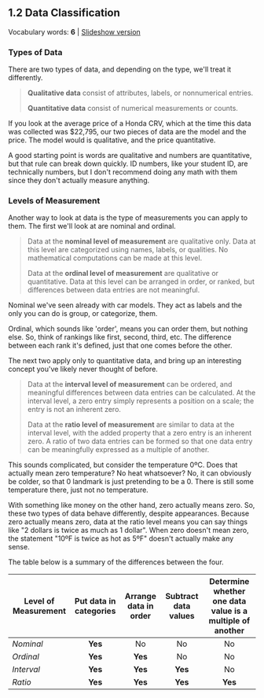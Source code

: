 ## 1.2 Data Classification

Vocabulary words: **6** | [Slideshow version](https://1drv.ms/p/s!ApcrauBhfAnEj-ZhnQ5dEEXa68cXkQ?e=NCgzTH)

### Types of Data

There are two types of data, and depending on the type, we'll treat it differently.

> **Qualitative data** consist of attributes, labels, or nonnumerical entries.
>
> **Quantitative data** consist of numerical measurements or counts.

If you look at the average price of a Honda CRV, which at the time this data was collected was \$22,795, our two pieces of data are the model and the price. The model would is qualitative, and the price quantitative.

A good starting point is words are qualitative and numbers are quantitative, but that rule can break down quickly. ID numbers, like your student ID, are technically numbers, but I don't recommend doing any math with them since they don't actually measure anything.

### Levels of Measurement

Another way to look at data is the type of measurements you can apply to them. The first we'll look at are nominal and ordinal.

> Data at the **nominal level of measurement** are qualitative only. Data at this level are categorized using names, labels, or qualities. No mathematical computations can be made at this level.
>
> Data at the **ordinal level of measurement** are qualitative or quantitative. Data at this level can be arranged in order, or ranked, but differences between data entries are not meaningful.

Nominal we've seen already with car models. They act as labels and the only you can do is group, or categorize, them.

Ordinal, which sounds like 'order', means you can order them, but nothing else. So, think of rankings like first, second, third, etc. The difference between each rank it's defined, just that one comes before the other.

The next two apply only to quantitative data, and bring up an interesting concept you've likely never thought of before.

> Data at the **interval level of measurement** can be ordered, and meaningful differences between data entries can be calculated. At the interval level, a zero entry simply represents a position on a scale; the entry is not an inherent zero.
>
> Data at the **ratio level of measurement** are similar to data at the interval level, with the added property that a zero entry is an inherent zero. A ratio of two data entries can be formed so that one data entry can be meaningfully expressed as a multiple of another.

This sounds complicated, but consider the temperature 0ºC. Does that actually mean zero temperature? No heat whatsoever? No, it can obviously be colder, so that 0 landmark is just pretending to be a 0. There is still some temperature there, just not no temperature.

With something like money on the other hand, zero actually means zero. So, these two types of data behave differently, despite appearances. Because zero actually means zero, data at the ratio level means you can say things like "2 dollars is twice as much as 1 dollar". When zero doesn't mean zero, the statement "10ºF is twice as hot as 5ºF" doesn't actually make any sense.

The table below is a summary of the differences between the four.

| Level of Measurement | Put data in categories | Arrange data in order | Subtract data values | Determine whether one data value is a multiple of another |
| -------------------- | :--------------------: | :-------------------: | :------------------: | :-------------------------------------------------------: |
| _Nominal_            |        **Yes**         |          No           |          No          |                            No                             |
| _Ordinal_            |        **Yes**         |        **Yes**        |          No          |                            No                             |
| _Interval_           |        **Yes**         |        **Yes**        |       **Yes**        |                            No                             |
| _Ratio_              |        **Yes**         |        **Yes**        |       **Yes**        |                          **Yes**                          |
